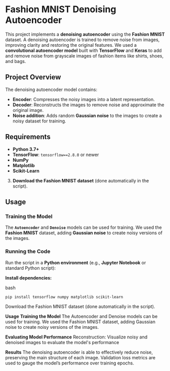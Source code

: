 # Fashion MNIST Denoising Autoencoder

This project implements a **denoising autoencoder** using the **Fashion MNIST** dataset. A denoising autoencoder is trained to remove noise from images, improving clarity and restoring the original features. We used a **convolutional autoencoder model** built with **TensorFlow** and **Keras** to add and remove noise from grayscale images of fashion items like shirts, shoes, and bags.

## Project Overview

The denoising autoencoder model contains:
- **Encoder**: Compresses the noisy images into a latent representation.
- **Decoder**: Reconstructs the images to remove noise and approximate the original image.
- **Noise addition**: Adds random **Gaussian noise** to the images to create a noisy dataset for training.

## Requirements

- **Python 3.7+**
- **TensorFlow**: `tensorflow==2.8.0` or newer
- **NumPy**
- **Matplotlib**
- **Scikit-Learn**


3. **Download the Fashion MNIST dataset** (done automatically in the script).

## Usage

### Training the Model

The **`Autoencoder`** and **`Denoise`** models can be used for training. We used the **Fashion MNIST** dataset, adding **Gaussian noise** to create noisy versions of the images.

### Running the Code

Run the script in a **Python environment** (e.g., **Jupyter Notebook** or standard Python script):


**Install dependencies:** 

bash
```
pip install tensorflow numpy matplotlib scikit-learn
```
Download the Fashion MNIST dataset (done automatically in the script).

**Usage**
**Training the Model**
The Autoencoder and Denoise models can be used for training. We used the Fashion MNIST dataset, adding Gaussian noise to create noisy versions of the images.

**Evaluating Model Performance**
Reconstruction: Visualize noisy and denoised images to evaluate the model's performance

**Results**
The denoising autoencoder is able to effectively reduce noise, preserving the main structure of each image. Validation loss metrics are used to gauge the model’s performance over training epochs.

